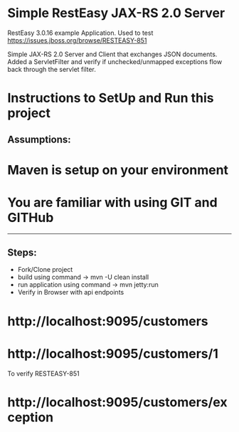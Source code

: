 Simple RestEasy JAX-RS 2.0 Server
====================================

RestEasy 3.0.16 example Application.
Used to test https://issues.jboss.org/browse/RESTEASY-851

Simple JAX-RS 2.0 Server and Client that exchanges JSON documents.
Added a ServletFilter and verify if unchecked/unmapped exceptions flow back through the servlet filter. 

Instructions to SetUp and Run this project
==========================================
Assumptions:
--------------
# Maven is setup on your environment
# You are familiar with using GIT and GITHub

--------
Steps:
---------
- Fork/Clone project
- build using command ->  mvn -U clean install
- run application using command -> mvn jetty:run
- Verify in Browser with api endpoints
# http://localhost:9095/customers
# http://localhost:9095/customers/1

To verify RESTEASY-851
# http://localhost:9095/customers/exception
